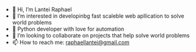 - 👋 Hi, I’m Lantei Raphael
- 👀 I’m interested in developinbg fast scaleble web apllication to solve world problems 
- 🌱 Python developer with love for automation
- 💞️ I’m looking to collaborate on projects that help solve world problems
- 📫 How to reach me: raphaellantei@gmail.com

<!---
LanteiRaph/LanteiRaph is a ✨ special ✨ repository because its `README.md` (this file) appears on your GitHub profile.
You can click the Preview link to take a look at your changes.
--->
